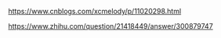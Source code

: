 https://www.cnblogs.com/xcmelody/p/11020298.html

https://www.zhihu.com/question/21418449/answer/300879747

